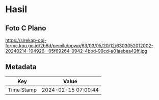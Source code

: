 # Hasil

## Foto C Plano

https://sirekap-obj-formc.kpu.go.id/2b6d/pemilu/ppwp/63/03/05/20/12/6303052012002-20240214-194926--05f69264-0942-4bbd-99cd-a01aebea42ff.jpg


## Metadata

| Key        | Value               |
| ---------- | ------------------- |
| Time Stamp | 2024-02-15 07:00:44 |



